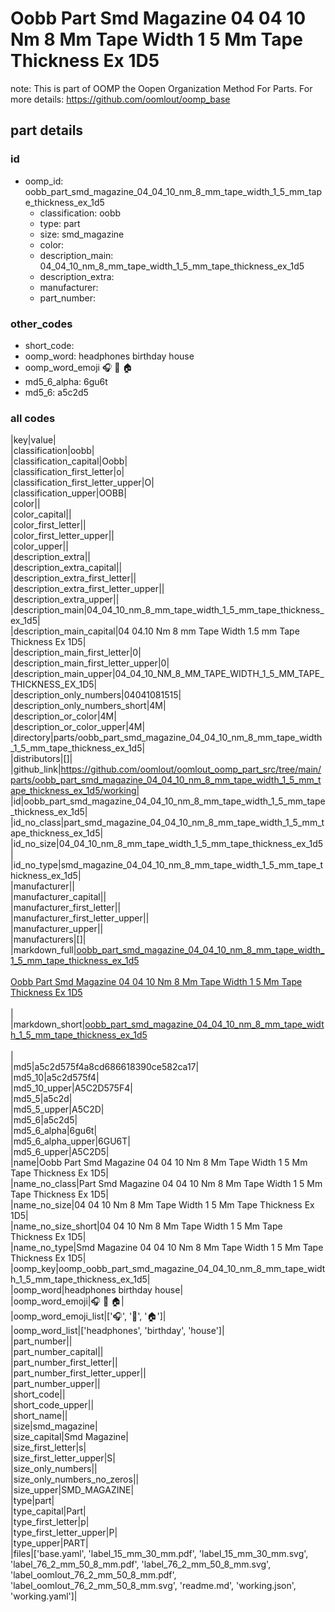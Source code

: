 # Oobb Part Smd Magazine 04 04 10 Nm 8 Mm Tape Width 1 5 Mm Tape Thickness Ex 1D5  

note: This is part of OOMP the Oopen Organization Method For Parts. For more details: https://github.com/oomlout/oomp_base

##  part details





### id
* oomp_id: oobb_part_smd_magazine_04_04_10_nm_8_mm_tape_width_1_5_mm_tape_thickness_ex_1d5
  * classification: oobb
  * type: part
  * size: smd_magazine
  * color: 
  * description_main: 04_04_10_nm_8_mm_tape_width_1_5_mm_tape_thickness_ex_1d5
  * description_extra: 
  * manufacturer: 
  * part_number: 

### other_codes
* short_code: 
* oomp_word: headphones birthday house
* oomp_word_emoji :headphones: :birthday: :house:
* md5_6_alpha: 6gu6t
* md5_6: a5c2d5

### all codes 
|key|value|  
|classification|oobb|  
|classification_capital|Oobb|  
|classification_first_letter|o|  
|classification_first_letter_upper|O|  
|classification_upper|OOBB|  
|color||  
|color_capital||  
|color_first_letter||  
|color_first_letter_upper||  
|color_upper||  
|description_extra||  
|description_extra_capital||  
|description_extra_first_letter||  
|description_extra_first_letter_upper||  
|description_extra_upper||  
|description_main|04_04_10_nm_8_mm_tape_width_1_5_mm_tape_thickness_ex_1d5|  
|description_main_capital|04 04.10 Nm 8 mm Tape Width 1.5 mm Tape Thickness Ex 1D5|  
|description_main_first_letter|0|  
|description_main_first_letter_upper|0|  
|description_main_upper|04_04_10_NM_8_MM_TAPE_WIDTH_1_5_MM_TAPE_THICKNESS_EX_1D5|  
|description_only_numbers|04041081515|  
|description_only_numbers_short|4M|  
|description_or_color|4M|  
|description_or_color_upper|4M|  
|directory|parts/oobb_part_smd_magazine_04_04_10_nm_8_mm_tape_width_1_5_mm_tape_thickness_ex_1d5|  
|distributors|[]|  
|github_link|https://github.com/oomlout/oomlout_oomp_part_src/tree/main/parts/oobb_part_smd_magazine_04_04_10_nm_8_mm_tape_width_1_5_mm_tape_thickness_ex_1d5/working|  
|id|oobb_part_smd_magazine_04_04_10_nm_8_mm_tape_width_1_5_mm_tape_thickness_ex_1d5|  
|id_no_class|part_smd_magazine_04_04_10_nm_8_mm_tape_width_1_5_mm_tape_thickness_ex_1d5|  
|id_no_size|04_04_10_nm_8_mm_tape_width_1_5_mm_tape_thickness_ex_1d5|  
|id_no_type|smd_magazine_04_04_10_nm_8_mm_tape_width_1_5_mm_tape_thickness_ex_1d5|  
|manufacturer||  
|manufacturer_capital||  
|manufacturer_first_letter||  
|manufacturer_first_letter_upper||  
|manufacturer_upper||  
|manufacturers|[]|  
|markdown_full|[oobb_part_smd_magazine_04_04_10_nm_8_mm_tape_width_1_5_mm_tape_thickness_ex_1d5](https://github.com/oomlout/oomlout_oomp_part_src/tree/main/parts/oobb_part_smd_magazine_04_04_10_nm_8_mm_tape_width_1_5_mm_tape_thickness_ex_1d5/working)<br>[](https://github.com/oomlout/oomlout_oomp_part_src/tree/main/parts/oobb_part_smd_magazine_04_04_10_nm_8_mm_tape_width_1_5_mm_tape_thickness_ex_1d5/working)<br>[Oobb Part Smd Magazine 04 04 10 Nm 8 Mm Tape Width 1 5 Mm Tape Thickness Ex 1D5](https://github.com/oomlout/oomlout_oomp_part_src/tree/main/parts/oobb_part_smd_magazine_04_04_10_nm_8_mm_tape_width_1_5_mm_tape_thickness_ex_1d5/working)<br><br>|  
|markdown_short|[oobb_part_smd_magazine_04_04_10_nm_8_mm_tape_width_1_5_mm_tape_thickness_ex_1d5](https://github.com/oomlout/oomlout_oomp_part_src/tree/main/parts/oobb_part_smd_magazine_04_04_10_nm_8_mm_tape_width_1_5_mm_tape_thickness_ex_1d5/working)<br><br>|  
|md5|a5c2d575f4a8cd686618390ce582ca17|  
|md5_10|a5c2d575f4|  
|md5_10_upper|A5C2D575F4|  
|md5_5|a5c2d|  
|md5_5_upper|A5C2D|  
|md5_6|a5c2d5|  
|md5_6_alpha|6gu6t|  
|md5_6_alpha_upper|6GU6T|  
|md5_6_upper|A5C2D5|  
|name|Oobb Part Smd Magazine 04 04 10 Nm 8 Mm Tape Width 1 5 Mm Tape Thickness Ex 1D5|  
|name_no_class|Part Smd Magazine 04 04 10 Nm 8 Mm Tape Width 1 5 Mm Tape Thickness Ex 1D5|  
|name_no_size|04 04 10 Nm 8 Mm Tape Width 1 5 Mm Tape Thickness Ex 1D5|  
|name_no_size_short|04 04 10 Nm 8 Mm Tape Width 1 5 Mm Tape Thickness Ex 1D5|  
|name_no_type|Smd Magazine 04 04 10 Nm 8 Mm Tape Width 1 5 Mm Tape Thickness Ex 1D5|  
|oomp_key|oomp_oobb_part_smd_magazine_04_04_10_nm_8_mm_tape_width_1_5_mm_tape_thickness_ex_1d5|  
|oomp_word|headphones birthday house|  
|oomp_word_emoji|:headphones: :birthday: :house:|  
|oomp_word_emoji_list|[':headphones:', ':birthday:', ':house:']|  
|oomp_word_list|['headphones', 'birthday', 'house']|  
|part_number||  
|part_number_capital||  
|part_number_first_letter||  
|part_number_first_letter_upper||  
|part_number_upper||  
|short_code||  
|short_code_upper||  
|short_name||  
|size|smd_magazine|  
|size_capital|Smd Magazine|  
|size_first_letter|s|  
|size_first_letter_upper|S|  
|size_only_numbers||  
|size_only_numbers_no_zeros||  
|size_upper|SMD_MAGAZINE|  
|type|part|  
|type_capital|Part|  
|type_first_letter|p|  
|type_first_letter_upper|P|  
|type_upper|PART|  
|files|['base.yaml', 'label_15_mm_30_mm.pdf', 'label_15_mm_30_mm.svg', 'label_76_2_mm_50_8_mm.pdf', 'label_76_2_mm_50_8_mm.svg', 'label_oomlout_76_2_mm_50_8_mm.pdf', 'label_oomlout_76_2_mm_50_8_mm.svg', 'readme.md', 'working.json', 'working.yaml']|  
